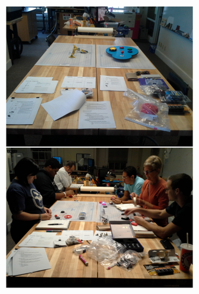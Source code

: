 ![Introductory electronics](https://raw.githubusercontent.com/jasonwebb/How-to-Build-Almost-Anything-Fall-2015/master/Week%206%20-%20introductory%20electronics%20(1)/images/Introductory%20electronics%20(1).jpg)
![Introductory electronics](https://raw.githubusercontent.com/jasonwebb/How-to-Build-Almost-Anything-Fall-2015/master/Week%206%20-%20introductory%20electronics%20(1)/images/Introductory%20electronics%20(2).jpg)
